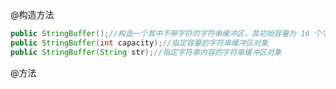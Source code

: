 @构造方法

```java
public StringBuffer();//构造一个其中不带字符的字符串缓冲区，其初始容量为 16 个字符。
public StringBuffer(int capacity);//指定容量的字符串缓冲区对象
public StringBuffer(String str);//指定字符串内容的字符串缓冲区对象
```

@方法

```java
```

